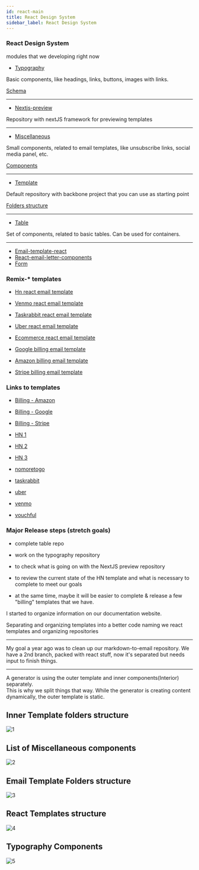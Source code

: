 ```yaml
---
id: react-main
title: React Design System
sidebar_label: React Design System
---
```



### React Design System
modules that we developing right now

- [Typography](https://github.com/LLazyEmail/react-email-typography-components)

Basic components, like headings, links, buttons, images with links.

[Schema](#typography-components)

---

- [Nextjs-preview](https://github.com/LLazyEmail/nextjs-preview)

Repository with nextJS framework for previewing templates

---
- [Miscellaneous](https://github.com/LLazyEmail/react-email-miscellaneous-components)

Small components, related to email templates, like unsubscribe links, social media panel, etc.

[Components](#list-of-miscellaneous-components)

---
- [Template](https://github.com/LLazyEmail/react-email-template)

Default repository with backbone project that you can use as starting point

[Folders structure](#email-template-folders-structure)

---
- [Table](https://github.com/LLazyEmail/react-email-table)

Set of components, related to basic tables. Can be used for containers.

---
- [Email-template-react](https://github.com/LLazyEmail/email-template-react)
- [React-email-letter-components](https://github.com/LLazyEmail/react-email-letter-components)
- [Form](https://github.com/LLazyEmail/react-sendgrid-form)

### Remix-* templates

- [Hn react email template](https://github.com/LLazyEmail/remix-hn-react-email-template)

- [Venmo react email template](https://github.com/LLazyEmail/remix-venmo-react-email-template)

- [Taskrabbit react email template](https://github.com/LLazyEmail/remix-taskrabbit-react-email-template)

- [Uber react email template](https://github.com/LLazyEmail/remix-uber-react-email-template)

- [Ecommerce react email template](https://github.com/LLazyEmail/remix-ecommerce-react-email-template)

- [Google billing email template](https://github.com/LLazyEmail/remix-google-billing-email-template)

- [Amazon billing email template](https://github.com/LLazyEmail/remix-amazon-billing-email-template)

- [Stripe billing email template](https://github.com/LLazyEmail/remix-stripe-billing-email-template)


### Links to templates

- <a href="/templates/amazon.html" target="_parent">Billing - Amazon</a>
- <a href="/templates/google.html" target="_parent">Billing - Google</a>
- <a href="/templates/stripe.html" target="_parent">Billing - Stripe</a>

- <a href="/templates/HN1.html" target="_parent">HN 1</a>
- <a href="/templates/HN2.html" target="_parent">HN 2</a>
- <a href="/templates/HN3.html" target="_parent">HN 3</a>
- <a href="/templates/nomoretogo.html" target="_parent">nomoretogo</a>
- <a href="/templates/taskrabbit.html" target="_parent">taskrabbit</a>
- <a href="/templates/uber.html" target="_parent">uber</a>
- <a href="/templates/venmo.html" target="_parent">venmo</a>
- <a href="/templates/vouchful.html" target="_parent">vouchful</a>


### Major Release steps (stretch goals)
- complete table repo 
- work on the typography repository
- to check what is going on with the NextJS preview repository
- to review the current state of the HN template and what is necessary to complete to meet our goals

- at the same time, maybe it will be easier to complete & release a few "billing" templates that we have.


I started to organize information on our documentation website.


Separating and organizing templates into a better code
naming we react templates and organizing repositories

---

My goal a year ago was to clean up our markdown-to-email repository. 
We have a 2nd branch, packed with react stuff, now it's separated but needs input to finish things.

---

A generator is using the outer template and inner components(Interior) separately.  
This is why we split things that way. While the generator is creating content dynamically, the outer template is static.

## Inner Template folders structure

![1](https://raw.githubusercontent.com/LLazyEmail/documentation/main/static/img/react/interior-components.jpg)

## List of Miscellaneous components

![2](https://raw.githubusercontent.com/LLazyEmail/documentation/main/static/img/react/miscellaneous.jpg)

## Email Template Folders structure

![3](https://raw.githubusercontent.com/LLazyEmail/documentation/main/static/img/react/outer-template.jpg)

## React Templates structure

![4](https://raw.githubusercontent.com/LLazyEmail/documentation/main/static/img/react/templates-in-progress.jpg)

## Typography Components 

![5](https://raw.githubusercontent.com/LLazyEmail/documentation/main/static/img/react/typography.jpg)
